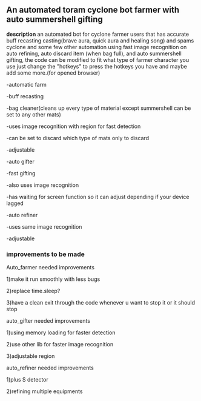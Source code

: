 ## **An automated toram cyclone bot farmer with auto summershell gifting**

**description** an automated bot for cyclone farmer users that has accurate buff recasting casting(brave aura, quick aura and healing song) and spams cyclone and some few other automation using fast image recognition on auto refining, auto discard item (when bag full), and auto summershell gifting, the code can be modified to fit what type of farmer character you use just change the "hotkeys" to press the hotkeys you have and maybe add some more.(for opened browser)

-automatic farm 

  -buff recasting
  
  -bag cleaner(cleans up every type of material except summershell can be set to any other mats)
  
  -uses image recognition with region for fast detection
  
  -can be set to discard which type of mats only to discard
  
  -adjustable
  
-auto gifter

  -fast gifting
  
  -also uses image recognition
  
  -has waiting for screen function so it can adjust depending if your device lagged

-auto refiner

  -uses same image recognition
  
  -adjustable

### improvements to be made

Auto_farmer needed improvements

1)make it run smoothly with less bugs

2)replace time.sleep?

3)have a clean exit through the code whenever u want to stop it or it should stop
        
auto_gifter needed improvements

1)using memory loading for faster detection

2)use other lib for faster image recognition

3)adjustable region

auto_refiner needed improvements

1)plus S detector

2)refining multiple equipments
